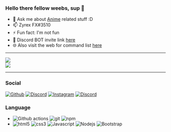 <h3>Hello there fellow weebs, sup 👋</h3>

<ul>
    <li>💬 Ask me about <a href="https://myanimelist.net/profile/ZyrexFX" target="_blank" >Anime</a> related stuff :D</li>
    <li>📫 Zyrex FX#3510</li>
    <li>⚡ Fun fact: I'm not fun</li>
    <li>🤖 Discord BOT invite link <a href="https://discord.com/oauth2/authorize?client_id=753589173486616749&scope=bot&permissions=36891718" target="_blank">here</a></li>
    <li>🌐 Also visit the web for command list <a href="https://zyrexfx.github.io/MeguWeb/" target="_blank">here</a> </li>
</ul>

<hr>

<p>
    <img src="https://i.imgur.com/KEfMEAu.gif"></img>
    <br>
    <img src="https://discord.c99.nl/widget/theme-2/373404212748484608.png">
    </img>
</p>

<hr>

<h3>Social</h3>
<p>
<a href="https://github.com/ZyrexFX" target="_blank"><img alt="Github" src="https://img.shields.io/badge/GitHub-%2312100E.svg?style=for-the-badge&logo=Github&logoColor=white&style=flat" /></a>
<a href="https://discord.gg/wZzCmv4" target="_blank"><img alt="Discord" src="https://img.shields.io/badge/-Discord-7289DA?style=for-the-badge&logo=discord&logoColor=white&style=flat" /></a>
<a href="https://www.instagram.com/zyrexfx_/" target="_blank"><img alt="Instagram" src="https://img.shields.io/badge/-instagram-E4405F?style=for-the-badge&logo=instagram&logoColor=white&style=flat" /></a>
<a href="https://www.youtube.com/c/ZyrexFX" target="_blank"><img alt="Discord" src="https://img.shields.io/badge/-YouTube-f10707?style=for-the-badge&logo=youtube&logoColor=white&style=flat" /></a>
</p>

<h3>Language</h3>

<ul>
  <li><img alt="Github actions" src="https://img.shields.io/badge/-Github_Actions-2088FF?style=flat-square&logo=github-actions&logoColor=white&style=plastic"/>
  <img alt="git" src="https://img.shields.io/badge/-Git-F05032?style=flat-square&logo=git&logoColor=white&style=plastic"/>
  <img alt="npm" src="https://img.shields.io/badge/-NPM-CB3837?style=flat-square&logo=npm&logoColor=white&style=plastic"/></li>
  <li><img alt="html5" src="https://img.shields.io/badge/-HTML5-E34F26?style=flat-square&logo=html5&logoColor=white&style=plastic"/>
  <img alt="css3" src="https://img.shields.io/badge/-CSS3-1572B6?style=flat-square&logo=css3&logoColor=white&style=plastic"/>
  <img alt="Javascript" src="https://img.shields.io/badge/-Javascript-f1c40f?style=flat-square&logo=Javascript&logoColor=white&style=plastic"/>
  <img alt="Nodejs" src="https://img.shields.io/badge/-Nodejs-43853d?style=flat-square&logo=Node.js&logoColor=white&style=plastic"/>
  <img alt="Bootstrap" src="https://img.shields.io/badge/-Bootstrap-007396?style=flat-square&logo=Bootstrap&logoColor=white&style=plastic"/></li>
</ul>

